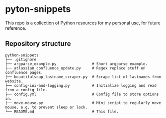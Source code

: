 # pyton-snippets

This repo is a collection of Python resources for my personal use, for future reference.

## Repository structure

```
python-snippets
├── .gitignore
├── argparse_example.py                # Short argparse example.
├── atlassian_confluence_update.py     # Regex replace stuff on confluence pages.
├── beautifulsoup_lastname_scraper.py  # Scrape list of lastnames from website.
├── config-ini-and-logging.py          # Initialize logging and read from a config file.
├── config.yml                         # Config file to store options in.
├── move-mouse.py                      # Mini script to regularly move mouse, e.g. to prevent sleep or lock.
└── README.md                          # This file.
```
